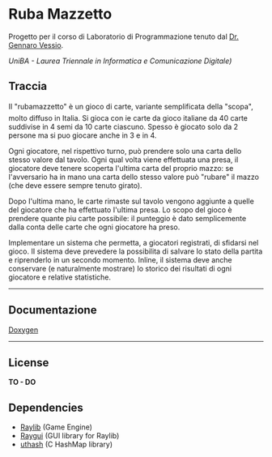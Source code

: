 # Ruba Mazzetto
Progetto per il corso di Laboratorio di Programmazione tenuto dal [Dr. Gennaro Vessio]([https://link](https://www.uniba.it/portal_memberdata/gennaro.vessio)).

*UniBA - Laurea Triennale in Informatica e Comunicazione Digitale)*

## Traccia

II "rubamazzetto" è un gioco di carte, variante semplificata della "scopa", molto diffuso in 
Italia. Si gioca con ie carte da gioco italiane da 40 carte suddivise in 4 semi da 10 carte 
ciascuno. Spesso è giocato solo da 2 persone ma si puo giocare anche in 3 e in 4.

Ogni giocatore, nel rispettivo turno, può prendere solo una carta dello stesso valore dal tavolo. 
Ogni qual volta viene effettuata una presa, il giocatore deve tenere scoperta I'uItima carta del 
proprio mazzo: se I'avversario ha in mano una carta dello stesso valore può "rubare" il mazzo (che 
deve essere sempre tenuto girato).

Dopo I'uItima mano, Ie carte rimaste sul tavolo vengono aggiunte a quelle del giocatore che ha 
effettuato I'uItima presa. Lo scopo del gioco è prendere quante piu carte possibile: il punteggio è 
dato semplicemente dalla conta delle carte che ogni giocatore ha preso.

Implementare un sistema che permetta, a giocatori registrati, di sfidarsi nel gioco. II sistema 
deve prevedere la possibilita di salvare Io stato della partita e riprenderlo in un secondo 
momento. Inline, il sistema deve anche conservare (e naturalmente mostrare) Io storico dei 
risultati di ogni giocatore e relative statistiche.

----------

## Documentazione

[Doxygen](https://htmlpreview.github.io/MauroDeRosa/raylib-rubamazzetto-client/doc/html/index.html)

----------

## License

**TO - DO**

## Dependencies
- [Raylib](https://www.raylib.com/) (Game Engine)
- [Raygui](https://github.com/raysan5/raygui) (GUI library for Raylib)
- [uthash](https://troydhanson.github.io/uthash/) (C HashMap library)
